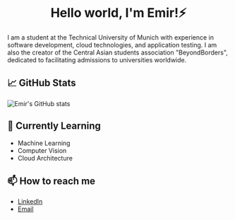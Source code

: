 <h1 align="center">Hello world, I'm Emir!⚡️</h1>

I am a student at the Technical University of Munich with experience in software development, cloud technologies, and application testing. I am also the creator of the Central Asian students association "BeyondBorders", dedicated to facilitating admissions to universities worldwide.

## 📈 GitHub Stats

![Emir's GitHub stats](https://github-readme-stats.vercel.app/api?username=EMIRABYBEKOV&show_icons=true&theme=radical)

## 🌱 Currently Learning

- Machine Learning
- Computer Vision
- Cloud Architecture

## 📫 How to reach me

- [LinkedIn](https://www.linkedin.com/in/emir-a-344034236/)
- [Email](mailto:emir.abdybekov@mail.ru)
